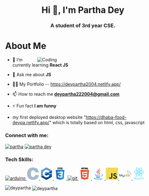 <h1 align="center">Hi 👋, I'm Partha Dey</h1>
<h3 align="center">A student of 3rd year CSE.</h3>
<h1>About Me</h1>
<div>
<img align="right" alt="Coding" width="400" src="https://aster.cloud/wp-content/uploads/2022/11/compiling-code.gif">



- 🌱 I’m currently learning **React JS**

- 💬 Ask me about **JS**

- 👨‍💼 My Portfolio  -- https://deypartha2004.netlify.app/

- 📫 How to reach me **deypartha222004@gmail.com**

- ⚡ Fun fact **I am funny**

-  my first deployed desktop website "https://dhaba-food-deypa.netlify.app/" which is totally based on html, css, javascript
</div>
<div>
<h3 align="left">Connect with me:</h3>
<p align="left">
<a href="https://twitter.com/partha" target="blank"><img align="center" src="https://raw.githubusercontent.com/rahuldkjain/github-profile-readme-generator/master/src/images/icons/Social/twitter.svg" alt="partha" height="30" width="40" /></a>
<a href="https://linkedin.com/in/partha dey" target="blank"><img align="center" src="https://raw.githubusercontent.com/rahuldkjain/github-profile-readme-generator/master/src/images/icons/Social/linked-in-alt.svg" alt="partha dey" height="30" width="40" /></a>
</p>
</div>
<h3 align="left">Tech Skills:</h3>
<p align="left"> <a href="https://www.arduino.cc/" target="_blank" rel="noreferrer"> <img src="https://cdn.worldvectorlogo.com/logos/arduino-1.svg" alt="arduino" width="40" height="40"/> </a> <a href="https://www.cprogramming.com/" target="_blank" rel="noreferrer"> <img src="https://raw.githubusercontent.com/devicons/devicon/master/icons/c/c-original.svg" alt="c" width="40" height="40"/> </a> <a href="https://www.w3schools.com/cpp/" target="_blank" rel="noreferrer"> <img src="https://raw.githubusercontent.com/devicons/devicon/master/icons/cplusplus/cplusplus-original.svg" alt="cplusplus" width="40" height="40"/> </a> <a href="https://www.w3schools.com/css/" target="_blank" rel="noreferrer"> <img src="https://raw.githubusercontent.com/devicons/devicon/master/icons/css3/css3-original-wordmark.svg" alt="css3" width="40" height="40"/> </a> <a href="https://git-scm.com/" target="_blank" rel="noreferrer"> <img src="https://www.vectorlogo.zone/logos/git-scm/git-scm-icon.svg" alt="git" width="40" height="40"/> </a> <a href="https://www.w3.org/html/" target="_blank" rel="noreferrer"> <img src="https://raw.githubusercontent.com/devicons/devicon/master/icons/html5/html5-original-wordmark.svg" alt="html5" width="40" height="40"/> </a> <a href="https://www.java.com" target="_blank" rel="noreferrer"> <img src="https://raw.githubusercontent.com/devicons/devicon/master/icons/java/java-original.svg" alt="java" width="40" height="40"/> </a> <a href="https://developer.mozilla.org/en-US/docs/Web/JavaScript" target="_blank" rel="noreferrer"> <img src="https://raw.githubusercontent.com/devicons/devicon/master/icons/javascript/javascript-original.svg" alt="javascript" width="40" height="40"/> </a> <a href="https://www.mysql.com/" target="_blank" rel="noreferrer"> <img src="https://raw.githubusercontent.com/devicons/devicon/master/icons/mysql/mysql-original-wordmark.svg" alt="mysql" width="40" height="40"/> </a> <a href="https://reactjs.org/" target="_blank" rel="noreferrer"> <img src="https://raw.githubusercontent.com/devicons/devicon/master/icons/react/react-original-wordmark.svg" alt="react" width="40" height="40"/> </a> </p>

<p><img align="left" src="https://github-readme-stats.vercel.app/api/top-langs?username=deypartha&show_icons=true&locale=en&layout=compact" alt="deypartha" /></p>

<p>&nbsp;<img align="center" src="https://github-readme-stats.vercel.app/api?username=deypartha&show_icons=true&locale=en" alt="deypartha" /></p>
